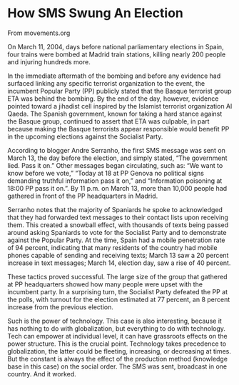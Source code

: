 # How SMS Swung An Election

From movements.org

On March 11, 2004, days before national parliamentary elections in Spain, four trains were bombed at Madrid train stations, killing nearly 200 people and injuring hundreds more.

In the immediate aftermath of the bombing and before any evidence had surfaced linking any specific terrorist organization to the event, the incumbent Popular Party (PP) publicly stated that the Basque terrorist group ETA was behind the bombing. By the end of the day, however, evidence pointed toward a jihadist cell inspired by the Islamist terrorist organization Al Qaeda. The Spanish government, known for taking a hard stance against the Basque group, continued to assert that ETA was culpable, in part because making the Basque terrorists appear responsible would benefit PP in the upcoming elections against the Socialist Party.

According to blogger Andre Serranho, the first SMS message was sent on March 13, the day before the election, and simply stated, “The government lied. Pass it on.” Other messages began circulating, such as: “We want to know before we vote,” “Today at 18 at PP Genova no political signs demanding truthful information pass it on,” and “Information poisoning at 18:00 PP pass it on.”. By 11 p.m. on March 13, more than 10,000 people had gathered in front of the PP headquarters in Madrid.

Serranho notes that the majority of Spaniards he spoke to acknowledged that they had forwarded text messages to their contact lists upon receiving them. This created a snowball effect, with thousands of texts being passed around asking Spaniards to vote for the Socialist Party and to demonstrate against the Popular Party. At the time, Spain had a mobile penetration rate of 94 percent, indicating that many residents of the country had mobile phones capable of sending and receiving texts; March 13 saw a 20 percent increase in text messages; March 14, election day, saw a rise of 40 percent.

These tactics proved successful. The large size of the group that gathered at PP headquarters showed how many people were upset with the incumbent party. In a surprising turn, the Socialist Party defeated the PP at the polls, with turnout for the election estimated at 77 percent, an 8 percent increase from the previous election.

Such is the power of technology. This case is also interesting, because it has nothing to do with globalization, but everything to do with technology. Tech can empower at individual level, it can have grassroots effects on the power structure. This is the crucial point. Technology takes precedence to globalization, the latter could be fleeting, increasing, or decreasing at times. But the constant is always the effect of the production method (knowledge base in this case) on the social order. The SMS was sent, broadcast in one country. And it worked.
